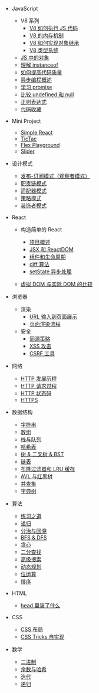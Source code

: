 - JavaScript

  - V8 系列
    - [V8 如何执行 JS 代码](js/v8-process.md)
    - [V8 的内存机制](js/v8-gc.md)
    - [V8 如何实现对象继承](js/v8-inheritance.md)
    - [V8 类型系统](v8)
  - [JS 中的对象](js/OOP)
  - [理解 instanceof](js/instanceof)
  - [如何提高代码质量](js/tips.md)
  - [异步编程概述](js/async)
  - [学习 promise](js/promise)
  - [比较 undefined 和 null](js/undefined)
  - [正则表达式](https://github.com/duyue6002/Blog/issues/19)
  - [代码收藏](js/example.md)

- Mini Project

  - [Simple React](mini-project/simple-react.md)
  - [TicTac](mini-project/tictac.md)
  - [Flex Playground](mini-project/flex-playground.md)
  - [Slider](mini-project/slider.md)

- 设计模式

  - [发布-订阅模式（观察者模式）](pattern/observer.md)
  - [职责链模式](pattern/chain.md)
  - [适配器模式](pattern/adapter.md)
  - [策略模式](pattern/strategy.md)
  - [装饰者模式](pattern/decorator.md)

- React

  - 构造简单的 React

    - [项目概述](react/build/basic.md)
    - [JSX 和 ReactDOM](react/build/jsx-reactdom.md)
    - [组件和生命周期](react/build/component.md)
    - [diff 算法](react/build/diff.md)
    - [setState 异步处理](react/build/setState.md)

  - [虚拟 DOM 与实际 DOM 的比较](react/virtual-dom.md)

- 浏览器

  - 渲染
    - [URL 输入到页面展示](browser/navigation.md)
    - [页面渲染流程](browser/render.md)
  - 安全
    - [同源策略](browser/same-origin.md)
    - [XSS 攻击](browser/xss.md)
    - [CSRF 工具](browser/csrf.md)

- 网络

  - [HTTP 发展历程](network/history.md)
  - [HTTP 请求过程](network/request-process.md)
  - [HTTP 状态码](network/http-code)
  - [HTTPS](network/https)

- 数据结构

  - [字符串](algo/string.md)
  - [数组](algo/array.md)
  - [栈与队列](algo/stack-queue.md)
  - [哈希表](algo/hash.md)
  - [树 & 二叉树 & BST](algo/tree.md)
  - [链表](algo/linkedlist.md)
  - [布隆过滤器和 LRU 缓存](algo/bloom-filter.md)
  - [AVL 与红黑树](algo/balanced-tree.md)
  - [并查集](algo/union-find.md)
  - [字典树](algo/trie.md)

- 算法

  - [练习之道](algo/notes.md)
  - [递归](algo/recursive.md)
  - [分治与回溯](algo/divide-conquer.md)
  - [BFS & DFS](algo/bfs-dfs.md)
  - [贪心](algo/greedy.md)
  - [二分查找](algo/binary-search.md)
  - [高级搜索](algo/advanced-search.md)
  - [动态规划](algo/dp.md)
  - [位运算](algo/bit.md)
  - [排序](algo/sort.md)

- HTML

  - [head 里装了什么](html/head)

- CSS

  - [CSS 布局](https://github.com/duyue6002/Blog/issues/14)
  - [CSS Tricks 自实现](https://github.com/duyue6002/Blog/issues/15)

- 数学

  - [二进制](math/binary)
  - [余数与哈希](math/mod)
  - [迭代](math/iterator)
  - [递归](math/recursive)
